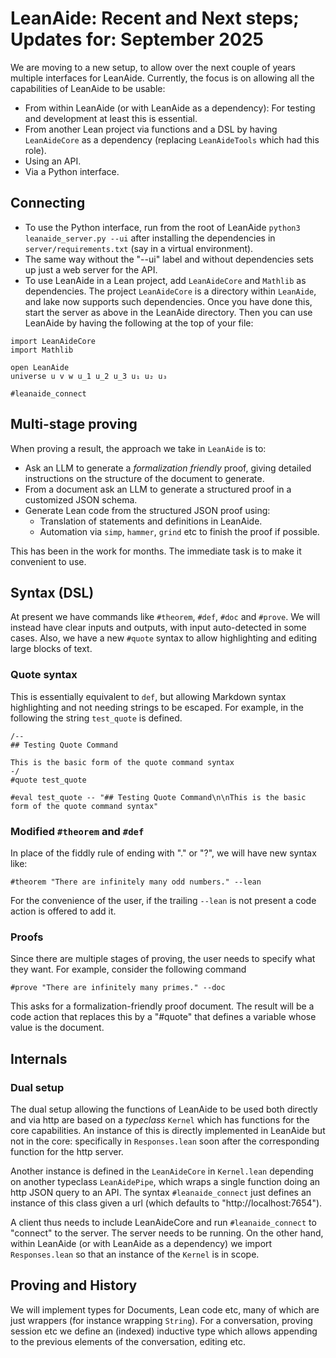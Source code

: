 # LeanAide: Recent and Next steps; Updates for: September 2025

We are moving to a new setup, to allow over the next couple of years multiple interfaces for LeanAide. Currently, the focus is on allowing all the capabilities of LeanAide to be usable:

* From within LeanAide (or with LeanAide as a dependency): For testing and development at least this is essential.
* From another Lean project via functions and a DSL by having `LeanAideCore` as a dependency (replacing `LeanAideTools` which had this role).
* Using an API.
* Via a Python interface.

## Connecting

* To use the Python interface, run from the root of LeanAide `python3 leanaide_server.py --ui` after installing the dependencies in `server/requirements.txt` (say in a virtual environment).
* The same way without the "--ui" label and without dependencies sets up just a web server for the API.
* To use LeanAide in a Lean project, add `LeanAideCore` and `Mathlib` as dependencies. The project `LeanAideCore` is a directory within `LeanAide`, and lake now supports such dependencies. Once you have done this, start the server as above in the LeanAide directory. Then you can use LeanAide by having the following at the top of your file:

```lean
import LeanAideCore
import Mathlib

open LeanAide
universe u v w u_1 u_2 u_3 u₁ u₂ u₃

#leanaide_connect
```

## Multi-stage proving

When proving a result, the approach we take in `LeanAide` is to:

* Ask an LLM to generate a *formalization friendly* proof, giving detailed instructions on the structure of the document to generate.
* From a document ask an LLM to generate a structured proof in a customized JSON schema.
* Generate Lean code from the structured JSON proof using:
  * Translation of statements and definitions in LeanAide.
  * Automation via `simp`, `hammer`, `grind` etc to finish the proof if possible.

This has been in the work for months. The immediate task is to make it convenient to use.

## Syntax (DSL)

At present we have commands like `#theorem`, `#def`, `#doc` and `#prove`. We will instead have clear inputs and outputs, with input auto-detected in some cases. Also, we have a new `#quote` syntax to allow highlighting and editing large blocks of text.

### Quote syntax

This is essentially equivalent to `def`, but allowing Markdown syntax highlighting and not needing strings to be escaped. For example, in the following the string `test_quote` is defined.

```lean
/--
## Testing Quote Command

This is the basic form of the quote command syntax
-/
#quote test_quote

#eval test_quote -- "## Testing Quote Command\n\nThis is the basic form of the quote command syntax"
```

### Modified `#theorem` and `#def`

In place of the fiddly rule of ending with "." or "?", we will have new syntax like:

```lean
#theorem "There are infinitely many odd numbers." --lean
```

For the convenience of the user, if the trailing `--lean` is not present a code action is offered to add it.

### Proofs

Since there are multiple stages of proving, the user needs to specify what they want. For example, consider the following command

```lean
#prove "There are infinitely many primes." --doc
```

This asks for a formalization-friendly proof document. The result will be a code action that replaces this by a "#quote" that defines a variable whose value is the document.

## Internals

### Dual setup

The dual setup allowing the functions of LeanAide to be used both directly and via http are based on a *typeclass* `Kernel` which has functions for the core capabilities. An instance of this is directly implemented in LeanAide but not in the core: specifically in `Responses.lean` soon after the corresponding function for the http server.

Another instance is defined in the `LeanAideCore` in `Kernel.lean` depending on another typeclass `LeanAidePipe`, which wraps a single function doing an http JSON query to an API. The syntax `#leanaide_connect` just defines an instance of this class given a url (which defaults to "http://localhost:7654"). 

A client thus needs to include LeanAideCore and run `#leanaide_connect` to "connect" to the server. The server needs to be running. On the other hand, within LeanAide (or with LeanAide as a dependency) we import `Responses.lean` so that an instance of the `Kernel` is in scope.

## Proving and History

We will implement types for Documents, Lean code etc, many of which are just wrappers (for instance wrapping `String`). For a conversation, proving session etc we define an (indexed) inductive type which allows appending to the previous elements of the conversation, editing etc.
